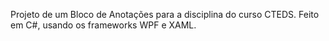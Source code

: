 Projeto de um Bloco de Anotações para a disciplina do curso CTEDS.
Feito em C#, usando os frameworks WPF e XAML.
